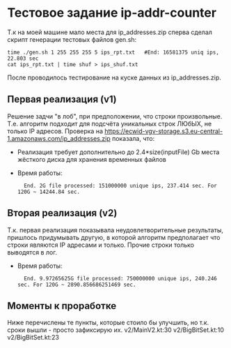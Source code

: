# Тестовое задание ip-addr-counter

Т.к на моей машине мало места для ip_addresses.zip сперва сделал скрипт генерации тестовых файлов gen.sh:

    time ./gen.sh 1 255 255 255 5 ips_rpt.txt   #End: 16581375 uniq ips, 22.803 sec
    cat ips_rpt.txt | time shuf > ips_shuf.txt

После проводилось тестирование на куске данных из ip_addresses.zip.

## Первая реализация (v1)
Решение задчи "в лоб", при предположении, что строки произвольные. Т.е. алгоритм подходит для подсчёта уникальных строк ЛЮбЫХ, не только IP адресов. 
Проверка на https://ecwid-vgv-storage.s3.eu-central-1.amazonaws.com/ip_addresses.zip показала, что:
* Реализация требует дополнительно до 2.4*size(inputFile) Gb места жёсткого диска для хранения временных файлов
* Время работы: 
    
        End. 2G file processed: 151000000 unique ips, 237.414 sec. For 120G ~ 14244.84 sec.
        

## Вторая реализация (v2)
Т.к. первая реализация показывала неудовлетворительные результаты, пришлось придумывать другую, в которой алгоритм предполагает
что строки являются IP адресами и только. Прочие строки только выводятся в лог.
* Время работы:

        End. 9.97265625G file processed: 750000000 unique ips, 240.246 sec. For 120G ~ 2890.856686251469 sec.
        
        
## Моменты к проработке
Ниже перечислены те пункты, которые стоило бы улучшить, но т.к. сроки вышли - просто зафиксирую их.
v2/MainV2.kt:30
v2/BigBitSet.kt:10
v2/BigBitSet.kt:23
